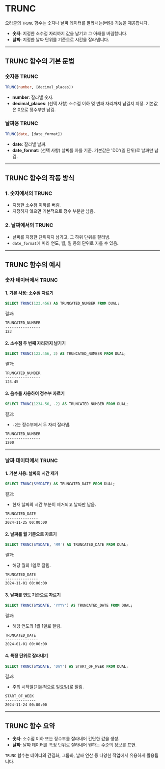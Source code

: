 # TRUNC

오라클의 `TRUNC` 함수는 숫자나 날짜 데이터를 잘라내는(버림) 기능을 제공합니다.  
- **숫자**: 지정한 소수점 자리까지 값을 남기고 그 아래를 버림합니다.
- **날짜**: 지정한 날짜 단위를 기준으로 시간을 잘라냅니다.

---

## TRUNC 함수의 기본 문법

### 숫자용 TRUNC
```sql
TRUNC(number, [decimal_places])
```
- **number**: 잘라낼 숫자.
- **decimal_places**: (선택 사항) 소수점 이하 몇 번째 자리까지 남길지 지정. 기본값은 0으로 정수부만 남김.

### 날짜용 TRUNC
```sql
TRUNC(date, [date_format])
```
- **date**: 잘라낼 날짜.
- **date_format**: (선택 사항) 날짜를 자를 기준. 기본값은 'DD'(일 단위)로 날짜만 남김.

---

## TRUNC 함수의 작동 방식

### 1. 숫자에서의 TRUNC
- 지정한 소수점 이하를 버림.
- 지정하지 않으면 기본적으로 정수 부분만 남음.

### 2. 날짜에서의 TRUNC
- 날짜를 지정한 단위까지 남기고, 그 하위 단위를 잘라냄.
- `date_format`에 따라 연도, 월, 일 등의 단위로 자를 수 있음.

---

## TRUNC 함수의 예시

### 숫자 데이터에서 TRUNC

#### 1. 기본 사용: 소수점 자르기
```sql
SELECT TRUNC(123.456) AS TRUNCATED_NUMBER FROM DUAL;
```
결과:  

```
TRUNCATED_NUMBER
----------------
123
```

#### 2. 소수점 두 번째 자리까지 남기기
```sql
SELECT TRUNC(123.456, 2) AS TRUNCATED_NUMBER FROM DUAL;
```
결과:  

```
TRUNCATED_NUMBER
----------------
123.45
```

#### 3. 음수를 사용하여 정수부 자르기
```sql
SELECT TRUNC(1234.56, -2) AS TRUNCATED_NUMBER FROM DUAL;
```
결과:  
- `-2`는 정수부에서 두 자리 잘라냄.
```
TRUNCATED_NUMBER
----------------
1200
```

---

### 날짜 데이터에서 TRUNC
#### 1. 기본 사용: 날짜의 시간 제거
```sql
SELECT TRUNC(SYSDATE) AS TRUNCATED_DATE FROM DUAL;
```
결과:  
- 현재 날짜의 시간 부분이 제거되고 날짜만 남음.
```
TRUNCATED_DATE
---------------
2024-11-25 00:00:00
```

#### 2. 날짜를 월 기준으로 자르기
```sql
SELECT TRUNC(SYSDATE, 'MM') AS TRUNCATED_DATE FROM DUAL;
```
결과:  
- 해당 월의 1일로 잘림.
```
TRUNCATED_DATE
---------------
2024-11-01 00:00:00
```

#### 3. 날짜를 연도 기준으로 자르기
```sql
SELECT TRUNC(SYSDATE, 'YYYY') AS TRUNCATED_DATE FROM DUAL;
```
결과:  
- 해당 연도의 1월 1일로 잘림.
```
TRUNCATED_DATE
---------------
2024-01-01 00:00:00
```

#### 4. 특정 단위로 잘라내기
```sql
SELECT TRUNC(SYSDATE, 'DAY') AS START_OF_WEEK FROM DUAL;
```
결과:  
- 주의 시작일(기본적으로 일요일)로 잘림.
```
START_OF_WEEK
--------------
2024-11-24 00:00:00
```

---

## TRUNC 함수 요약
- **숫자**: 소수점 이하 또는 정수부를 잘라내어 간단한 값을 생성.
- **날짜**: 날짜 데이터를 특정 단위로 잘라내어 원하는 수준의 정보를 표현.

`TRUNC` 함수는 데이터의 간결화, 그룹화, 날짜 연산 등 다양한 작업에서 유용하게 활용됩니다.